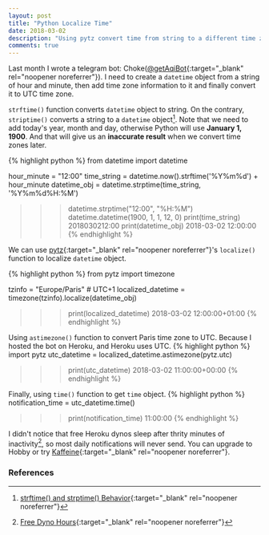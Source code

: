 ```yaml
---
layout: post
title: "Python Localize Time"
date: 2018-03-02
description: "Using pytz convert time from string to a different time zone."
comments: true
---
```

Last month I wrote a telegram bot: Choke([@getAqiBot](https://t.me/getAqiBot){:target="_blank" rel="noopener noreferrer"}). I need to create a `datetime` object from a string of hour and minute, then add time zone information to it and finally convert it to UTC time zone.

`strftime()` function converts `datetime` object to string. On the contrary, `striptime()` converts a string to a `datetime` object[^1]. Note that we need to add today's year, month and day, otherwise Python will use **January 1, 1900**. And that will give us an **inaccurate result** when we convert time zones later.

{% highlight python %}
from datetime import datetime

hour_minute = "12:00"
time_string = datetime.now().strftime('%Y%m%d') + hour_minute
datetime_obj = datetime.strptime(time_string, '%Y%m%d%H:%M')

>>> datetime.strptime("12:00", "%H:%M")
datetime.datetime(1900, 1, 1, 12, 0)
>>> print(time_string)
2018030212:00
>>> print(datetime_obj)
2018-03-02 12:00:00
{% endhighlight %}

We can use [pytz](https://pypi.python.org/pypi/pytz){:target="_blank" rel="noopener noreferrer"}'s `localize()` function to localize `datetime` object.

{% highlight python %}
from pytz import timezone

tzinfo = "Europe/Paris" # UTC+1
localized_datetime = timezone(tzinfo).localize(datetime_obj)

>>> print(localized_datetime)
2018-03-02 12:00:00+01:00
{% endhighlight %}

Using `astimezone()` function to convert Paris time zone to UTC. Because I hosted the bot on Heroku, and Heroku uses UTC.
{% highlight python %}
import pytz
utc_datetime = localized_datetime.astimezone(pytz.utc)

>>> print(utc_datetime)
2018-03-02 11:00:00+00:00
{% endhighlight %}

Finally, using `time()` function to get `time` object.
{% highlight python %}
notification_time = utc_datetime.time()

>>> print(notification_time)
11:00:00
{% endhighlight %}

I didn't notice that free Heroku dynos sleep after thrity minutes of inactivity[^2], so most daily notifications will never send. You can upgrade to Hobby or try [Kaffeine](https://kaffeine.herokuapp.com/){:target="_blank" rel="noopener noreferrer"}.

### References
[^1]: [strftime() and strptime() Behavior](https://docs.python.org/3.6/library/datetime.html#strftime-and-strptime-behavior){:target="_blank" rel="noopener noreferrer"}

[^2]: [Free Dyno Hours](https://devcenter.heroku.com/articles/free-dyno-hours){:target="_blank" rel="noopener noreferrer"}